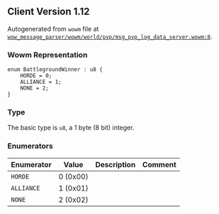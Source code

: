 ## Client Version 1.12

Autogenerated from `wowm` file at [`wow_message_parser/wowm/world/pvp/msg_pvp_log_data_server.wowm:8`](https://github.com/gtker/wow_messages/tree/main/wow_message_parser/wowm/world/pvp/msg_pvp_log_data_server.wowm#L8).

### Wowm Representation
```rust,ignore
enum BattlegroundWinner : u8 {
    HORDE = 0;
    ALLIANCE = 1;
    NONE = 2;
}
```
### Type
The basic type is `u8`, a 1 byte (8 bit) integer.
### Enumerators
| Enumerator | Value  | Description | Comment |
| --------- | -------- | ----------- | ------- |
| `HORDE` | 0 (0x00) |  |  |
| `ALLIANCE` | 1 (0x01) |  |  |
| `NONE` | 2 (0x02) |  |  |

